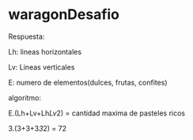 waragonDesafio
==============

Respuesta:

Lh: lineas horizontales

Lv: Lineas verticales

E: numero de elementos(dulces, frutas, confites)

algoritmo:

E.(Lh+Lv+Lh*Lv*2) = cantidad maxima de pasteles ricos

3.(3+3+3*3*2) = 72

